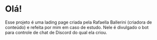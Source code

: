 # Olá!

Esse projeto é uma lading page criada pela Rafaella Ballerini (criadora de conteúdo) e refeita por mim em caso de estudo. Nele é divulgado o bot para controle de chat de Discord do qual ela criou.


